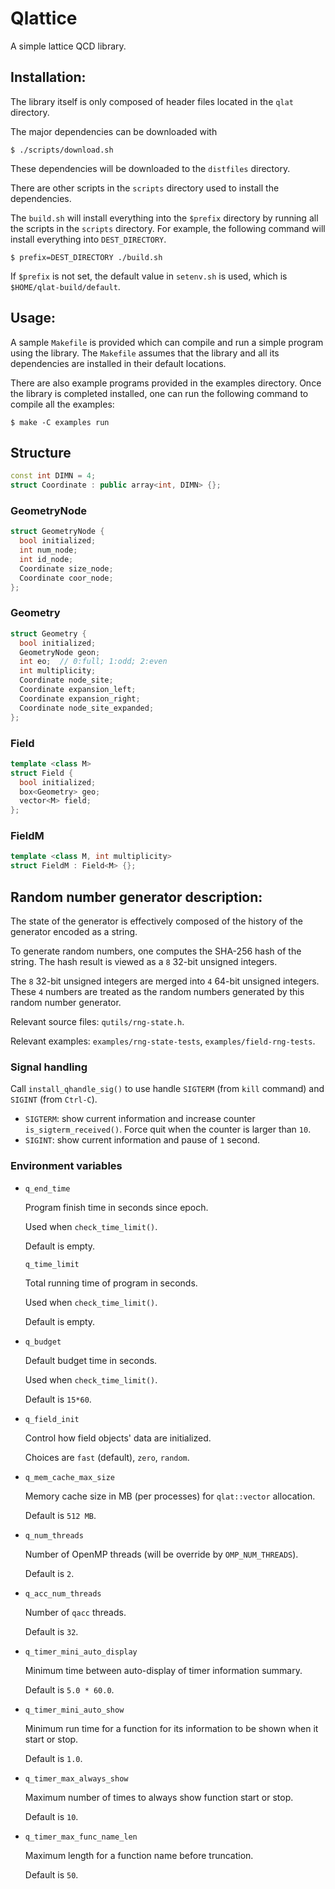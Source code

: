 # Qlattice

A simple lattice QCD library.

## Installation:

The library itself is only composed of header files located in the `qlat` directory.

The major dependencies can be downloaded with

`$ ./scripts/download.sh`

These dependencies will be downloaded to the `distfiles` directory.

There are other scripts in the `scripts` directory used to install the dependencies.

The `build.sh` will install everything into the `$prefix` directory by running all the scripts in the `scripts` directory. For example, the following command will install everything into `DEST_DIRECTORY`.

`$ prefix=DEST_DIRECTORY ./build.sh`

If `$prefix` is not set, the default value in `setenv.sh` is used, which is `$HOME/qlat-build/default`.

## Usage:

A sample `Makefile` is provided which can compile and run a simple program using the library. The `Makefile` assumes that the library and all its dependencies are installed in their default locations.

There are also example programs provided in the examples directory. Once the library is completed installed, one can run the following command to compile all the examples:

`$ make -C examples run`

## Structure

```c++
const int DIMN = 4;
struct Coordinate : public array<int, DIMN> {};
```

### GeometryNode

```c++
struct GeometryNode {
  bool initialized;
  int num_node;
  int id_node;
  Coordinate size_node;
  Coordinate coor_node;
};
```

### Geometry

```c++
struct Geometry {
  bool initialized;
  GeometryNode geon;
  int eo;  // 0:full; 1:odd; 2:even
  int multiplicity;
  Coordinate node_site;
  Coordinate expansion_left;
  Coordinate expansion_right;
  Coordinate node_site_expanded;
};
```

### Field

```c++
template <class M>
struct Field {
  bool initialized;
  box<Geometry> geo;
  vector<M> field;
};
```

### FieldM

```c++
template <class M, int multiplicity>
struct FieldM : Field<M> {};
```

## Random number generator description:

The state of the generator is effectively composed of the history of the generator encoded as a string.

To generate random numbers, one computes the SHA-256 hash of the string.  The hash result is viewed as a `8` 32-bit unsigned integers.

The `8` 32-bit unsigned integers are merged into `4` 64-bit unsigned integers. These `4` numbers are treated as the random numbers generated by this random number generator.

Relevant source files: `qutils/rng-state.h`.

Relevant examples: `examples/rng-state-tests`, `examples/field-rng-tests`.

### Signal handling

Call `install_qhandle_sig()` to use handle `SIGTERM` (from `kill` command) and `SIGINT` (from `Ctrl-C`).

- `SIGTERM`: show current information and increase counter `is_sigterm_received()`. Force quit when the counter is larger than `10`.
- `SIGINT`: show current information and pause of `1` second.

### Environment variables

- `q_end_time`

  Program finish time in seconds since epoch.

  Used when `check_time_limit()`.

  Default is empty.

  `q_time_limit`

  Total running time of program in seconds.

  Used when `check_time_limit()`.

  Default is empty.

- `q_budget`

  Default budget time in seconds.

  Used when `check_time_limit()`.

  Default is `15*60`.

- `q_field_init`

  Control how field objects' data are initialized.

  Choices are `fast` (default), `zero`, `random`.

- `q_mem_cache_max_size`

  Memory cache size in MB (per processes) for `qlat::vector` allocation.

  Default is `512 MB`.

- `q_num_threads`

  Number of OpenMP threads (will be override by `OMP_NUM_THREADS`).

  Default is `2`.

- `q_acc_num_threads`

  Number of `qacc` threads.

  Default is `32`.

- `q_timer_mini_auto_display`

  Minimum time between auto-display of timer information summary.

  Default is `5.0 * 60.0`.

- `q_timer_mini_auto_show`

  Minimum run time for a function for its information to be shown when it start or stop.

  Default is `1.0`.

- `q_timer_max_always_show`

  Maximum number of times to always show function start or stop.

  Default is `10`.

- `q_timer_max_func_name_len`

  Maximum length for a function name before truncation.

  Default is `50`.
